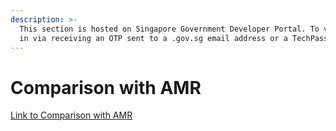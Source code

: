 ```yaml
---
description: >-
  This section is hosted on Singapore Government Developer Portal. To view, log
  in via receiving an OTP sent to a .gov.sg email address or a TechPass account.
---
```

# Comparison with AMR

[Link to Comparison with AMR](https://docs.developer.tech.gov.sg/docs/postman-sgdp-guide/comparison-with-amr)
